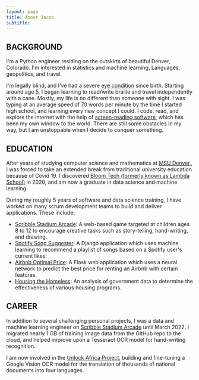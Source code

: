 ```yaml
---
layout: page
title: About Jacob
subtitle:
---
```


## BACKGROUND

I'm a Python engineer residing on the outskirts of beautiful Denver, Colorado. I'm interested in statistics and machine learning, Languages, geopolitics, and travel.

I'm legally blind, and I've had a severe [eye condition](https://en.wikipedia.org/wiki/Retinitis_pigmentosa#:~:text=Retinitis%20pigmentosa%20(RP)%20is%20a,Complete%20blindness%20is%20uncommon)
 since birth. Starting around age 5, I began learning to read/write braille and travel independently with a cane.
 Mostly, my life is no different than someone with sight. I was typing at an average speed of 70 words per minute by the time I started high school, and learning every new concept I could.
 I code, read, and explore the internet with the help of [screen-reading software](https://www.afb.org/blindness-and-low-vision/using-technology/assistive-technology-products/screen-readers),
 which has been my own window to the world. There are still some obstacles in my way, but I am unstoppable when I decide to conquer something.

## EDUCATION

After years of studying computer science and mathematics at [MSU Denver,](https://msudenver.edu/), I was forced to take an extended break from traditional university education because of Covid 19.
 I discovered [Bloom Tech (formerly known as Lambda School)](https://bloomtech.com/) in 2020, and am now a graduate in data science and machine learning.

During my roughly 5 years of software and data science training, I have worked on many scrum development teams to build and deliver applications. These include:

- [Scribble Stadium Arcade](https://github.com/BloomTech-Labs/scribble-stadium-ds): A web-based game targeted at children ages 8 to 12 to encourage creative tasks such as story-telling, hand-writing, and drawing.
- [Spotify Song Suggester](https://github.com/jacob-torres/Spotify-Song-Suggestor): A Django application which uses machine learning to recommend a playlist of songs based on a Spotify user's current likes.
- [Airbnb Optimal Price](https://github.com/jacob-torres/AirBnB-Optimal-Price): A Flask web application which uses a neural network to predict the best price for renting an Airbnb with certain features.
- [Housing the Homeless](https://github.com/jacob-torres/housing-the-homeless): An analysis of government data to determine the effectiveness of various housing programs.

## CAREER

In addition to several challenging personal projects, I was a data and machine learning engineer on [Scribble Stadium Arcade](https://medium.com/geekculture/scribble-stadium-bridging-the-analog-and-digital-39865975a954) until March 2022. I migrated nearly 1 GB of training image data from the GitHub repo to the cloud, and helped improve upon a Tesseract OCR model for hand-writing recognition.

I am now involved in the [Unlock Africa Project](https://mbuyu.org/), building and fine-tuning a Google Vision OCR model for the translation of thousands of national documents into four languages.
